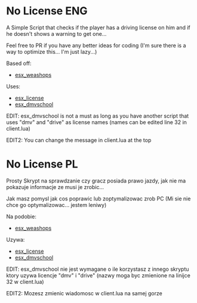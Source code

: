 # No License ENG
A Simple Script that checks if the player has a driving license on him and if he doesn't shows a warning to get one...

Feel free to PR if you have any better ideas for coding (I'm sure there is a way to optimize this... I'm just lazy...)

Based off:
  - [esx_weashops](https://github.com/ESX-Org/esx_weashops)

Uses:
  - [esx_license](https://github.com/ESX-Org/esx_license)
  - [esx_dmvschool](https://github.com/ESX-Org/esx_dmvschool/blob/master/esx_dmvschool.sql)

EDIT: esx_dmvschool is not a must as long as you have another script that uses "dmv" and "drive" as license names (names can be edited line 32 in client.lua)

EDIT2: You can change the message in client.lua at the top


# No License PL
Prosty Skrypt na sprawdzanie czy gracz posiada prawo jazdy, jak nie ma pokazuje informacje ze musi je zrobic...

Jak masz pomysl jak cos poprawic lub zoptymalizowac zrob PC (Mi sie nie chce go optymalizowac... jestem leniwy)

Na podobie:
  - [esx_weashops](https://github.com/ESX-Org/esx_weashops)

Uzywa:
  - [esx_license](https://github.com/ESX-Org/esx_license)
  - [esx_dmvschool](https://github.com/ESX-Org/esx_dmvschool/blob/master/esx_dmvschool.sql)

EDIT: esx_dmvschool nie jest wymagane o ile korzystasz z innego skryptu ktory uzywa licencje "dmv" i "drive" (nazwy moga byc zmienione na linijce 32 w client.lua)

EDIT2: Mozesz zmienic wiadomosc w client.lua na samej gorze